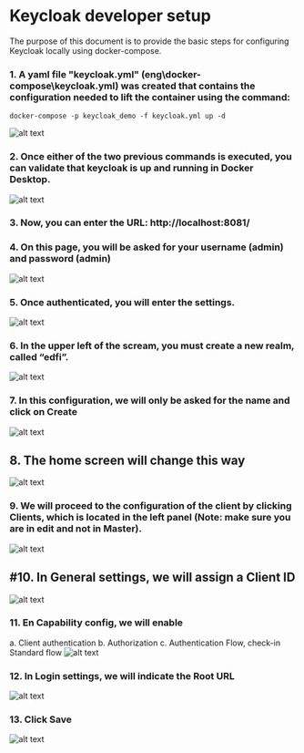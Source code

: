 # Keycloak developer setup

The purpose of this document is to provide the basic steps for configuring Keycloak locally using docker-compose.

### 1.	A yaml file "keycloak.yml" (eng\docker-compose\keycloak.yml) was created that contains the configuration needed to lift the container using the command:
`docker-compose -p keycloak_demo -f keycloak.yml up -d`

 ![alt text](image.png)

### 2.	Once either of the two previous commands is executed, you can validate that keycloak is up and running in Docker Desktop.
  ![alt text](image-1.png)

### 3.	Now, you can enter the URL: http://localhost:8081/


### 4.	On this page, you will be asked for your username (admin) and password (admin)
![alt text](image-2.png)

### 5.	Once authenticated, you will enter the settings.
![alt text](image-3.png)

### 6.	In the upper left of the scream, you must create a new realm, called “edfi”.
![alt text](image-4.png)

### 7.	In this configuration, we will only be asked for the name and click on Create
![alt text](image-5.png)

## 8.	The home screen will change this way
![alt text](image-6.png)

### 9.	We will proceed to the configuration of the client by clicking Clients, which is located in the left panel (Note: make sure you are in edit and not in Master).
![alt text](image-7.png)

## #10.	In General settings, we will assign a Client ID
![alt text](image-8.png)

### 11.	En Capability config, we will enable 
a.	Client authentication
b.	Authorization
c.	Authentication Flow, check-in Standard flow
![alt text](image-9.png)

### 12.	In Login settings, we will indicate the Root URL
![alt text](image-10.png)

### 13.	Click Save
 ![alt text](image-11.png)
